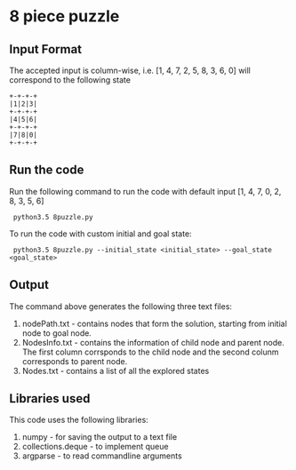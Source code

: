 # 8 piece puzzle

## Input Format

The accepted input is column-wise, i.e. [1, 4, 7, 2, 5, 8, 3, 6, 0] will correspond to the following state

```
+-+-+-+
|1|2|3|
+-+-+-+
|4|5|6|
+-+-+-+
|7|8|0|
+-+-+-+
```

## Run the code
Run the following command to run the code with default input [1, 4, 7, 0, 2, 8, 3, 5, 6]

``` python3.5 8puzzle.py```

To run the code with custom initial and goal state:

``` python3.5 8puzzle.py --initial_state <initial_state> --goal_state <goal_state>```

## Output

The command above generates the following three text files:

1. nodePath.txt - contains nodes that form the solution, starting from initial node to goal node. 
2. NodesInfo.txt - contains the information of child node and parent node. The first column corrsponds to the child node and the second colunm corresponds to parent node. 
3. Nodes.txt - contains a list of all the explored states

## Libraries used
This code uses the following libraries:
1. numpy - for saving the output to a text file
2. collections.deque - to implement queue
3. argparse - to read commandline arguments 
